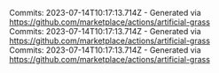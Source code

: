 Commits: 2023-07-14T10:17:13.714Z - Generated via https://github.com/marketplace/actions/artificial-grass
<br>
Commits: 2023-07-14T10:17:13.714Z - Generated via https://github.com/marketplace/actions/artificial-grass
<br>
Commits: 2023-07-14T10:17:13.714Z - Generated via https://github.com/marketplace/actions/artificial-grass
<br>
